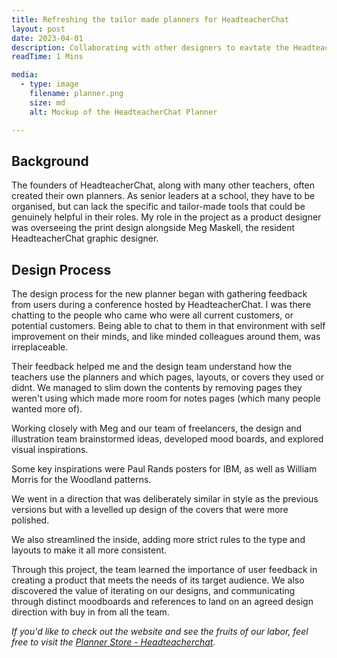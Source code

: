 ```yaml
---
title: Refreshing the tailor made planners for HeadteacherChat
layout: post
date: 2023-04-01
description: Collaborating with other designers to eavtate the HeadteacherChat planners
readTime: 1 Mins

media:
  - type: image
    filename: planner.png
    size: md
    alt: Mockup of the HeadteacherChat Planner

---
```


## Background

The founders of HeadteacherChat, along with many other teachers, often created their own planners.
As senior leaders at a school, they have to be organised, but can lack the specific and tailor-made tools that could be genuinely helpful in their roles.
My role in the project as a product designer was overseeing the print design alongside Meg Maskell, the resident HeadteacherChat graphic designer.

## Design Process

The design process for the new planner began with gathering feedback from users during a conference hosted by HeadteacherChat. I was there chatting to the people who came who were all current customers, or potential customers. Being able to chat to them in that environment with self improvement on their minds, and like minded colleagues around them, was irreplaceable. 

Their feedback helped me and the design team understand how the teachers use the planners and which pages, layouts, or covers they used or didnt. We managed to slim down the contents by removing pages they weren't using which made more room for notes pages (which many people wanted more of).

Working closely with Meg and our team of freelancers, the design and illustration team brainstormed ideas, developed mood boards, and explored visual inspirations.

Some key inspirations were Paul Rands posters for IBM, as well as William Morris for the Woodland patterns.

We went in a direction that was deliberately similar in style as the previous versions but with a levelled up design of the covers that were more polished.

We also streamlined the inside, adding more strict rules to the type and layouts to make it all more consistent.

Through this project, the team learned the importance of user feedback in creating a product that meets the needs of its target audience. We also discovered the value of iterating on our designs, and communicating through distinct moodboards and references to land on an agreed design direction with buy in from all the team.

*If you'd like to check out the website and see the fruits of our labor, feel free to visit the [Planner Store - Headteacherchat](https://shop.headteachers.org/).*
